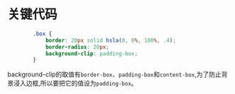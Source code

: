 # 关键代码  
```css
        .box {
            border: 20px solid hsla(0, 0%, 100%, .4);
            border-radius: 20px;
            background-clip: padding-box;
        }         
```

background-clip的取值有`border-box`、`padding-box`和`content-box`,为了防止背景浸入边框,所以要把它的值设为`padding-box`。